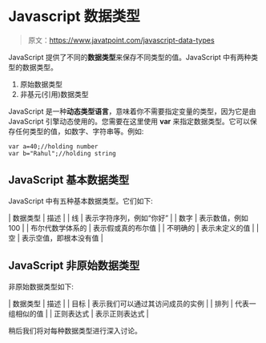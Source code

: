 # Javascript 数据类型

> 原文：<https://www.javatpoint.com/javascript-data-types>

JavaScript 提供了不同的**数据类型**来保存不同类型的值。JavaScript 中有两种类型的数据类型。

1.  原始数据类型
2.  非基元(引用)数据类型

JavaScript 是一种**动态类型语言**，意味着你不需要指定变量的类型，因为它是由 JavaScript 引擎动态使用的。您需要在这里使用 **var** 来指定数据类型。它可以保存任何类型的值，如数字、字符串等。例如:

```
var a=40;//holding number
var b="Rahul";//holding string

```

## JavaScript 基本数据类型

JavaScript 中有五种基本数据类型。它们如下:

| 数据类型 | 描述 |
| 线 | 表示字符序列，例如“你好” |
| 数字 | 表示数值，例如 100 |
| 布尔代数学体系的 | 表示假或真的布尔值 |
| 不明确的 | 表示未定义的值 |
| 空 | 表示空值，即根本没有值 |

## JavaScript 非原始数据类型

非原始数据类型如下:

| 数据类型 | 描述 |
| 目标 | 表示我们可以通过其访问成员的实例 |
| 排列 | 代表一组相似的值 |
| 正则表达式 | 表示正则表达式 |

稍后我们将对每种数据类型进行深入讨论。